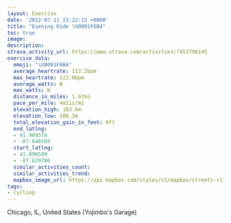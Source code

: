 ```yaml
---
layout: Exercise
date: '2022-07-11 23:22:15 +0000'
title: "Evening Ride \U0001F6B4"
toc: true
image:
description:
strava_activity_url: https://www.strava.com/activities/7453796145
exercise_data:
  emoji: "\U0001F6B4"
  average_heartrate: 112.2bpm
  max_heartrate: 123.0bpm
  average_watts: W
  max_watts: W
  distance_in_miles: 1.67mi
  pace_per_mile: 4m11s/mi
  elevation_high: 183.6m
  elevation_low: 180.3m
  total_elevation_gain_in_feet: 0ft
  end_latlng:
  - 41.909574
  - -87.648169
  start_latlng:
  - 41.896509
  - -87.629786
  similar_activities_count:
  similar_activities_trend:
  mapbox_image_url: https://api.mapbox.com/styles/v1/mapbox/streets-v11/static/path-5+787af2-1.0(c%7Cu~FdezuOFCm%40ICz%40DP%3Ff%40Dh%40%3Ff%40Er%40%40JQnA%3FND%5CA%60BG%5CAXCNBVUPWC%5B%40q%40Wa%40I_%40%3FMA%5BBm%40EGBe%40C%5D%40yAJO%3FKEOHk%40Bo%40%3FOC_%40%40g%40LGHKDu%40%40KNCLAdACT%40RCNDR%40TE%7C%40BFALONQBYAMEi%40%40WCYBy%40Gu%40F%5BAu%40JOE%5B%40IDK%40SGM%3FK%40%7D%40%40KBOAi%40Di%40%40CLBRAbABRKb%40%3Ff%40ARB%5EBLAl%40EL%3FPGRFj%40INDfAF%60%40EVBD%3FLAb%40Bz%40G%7C%40Ad%40%40TCp%40Bd%40Ax%40D~%40Cj%40KZ%5Bf%40O%5EWVm%40bAWVQ%5C%5B%5CIBEFCLc%40v%40sAnBUVc%40~%40g%40r%40%5Dn%40UZO%5E_%40d%40O%5EWXm%40v%40GRk%40t%40OXkA%60BKTw%40nAWz%40e%40h%40IPa%40f%40INCRURO%5EWZWPUXcAbBELWX%3FJWRINSLCNBJ%5EALK%5E%40%40D),pin-s-s+e5b22e(-87.62979,41.8965),pin-s-f+89ae00(-87.64817,41.909570000000016)/auto/800x800?access_token=pk.eyJ1Ijoiam9zaGJlY2ttYW4iLCJhIjoiY205eWR2aDd1MWZ6djJrbXc4a3M0bWZleiJ9.XiG9OWkNcZk2QzjJbxLB4A
tags:
- cycling
---
```




Chicago, IL, United States (Yojimbo's Garage)
